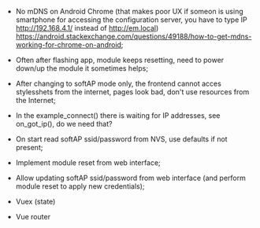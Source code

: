 - No mDNS on Android Chrome (that makes poor UX if someon is using smartphone for accessing the configuration server, you have to type IP http://192.168.4.1/ instead of http://em.local) https://android.stackexchange.com/questions/49188/how-to-get-mdns-working-for-chrome-on-android;
- Often after flashing app, module keeps resetting, need to power down/up the module it sometimes helps;
- After changing to softAP mode only, the frontend cannot acces stylesshets from the internet, pages look bad, don't use resources from  the Internet;
- In the example_connect() there is waiting for IP addresses, see on_got_ip(), do we need that?
- On start read softAP ssid/password from NVS, use defaults if not present;
- Implement module reset from web interface;
- Allow updating softAP ssid/password from web interface (and perform module reset to apply new credentials);

- Vuex (state)
- Vue router

